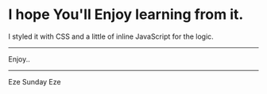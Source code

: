 # I hope You'll Enjoy learning from it.

I styled it with CSS and a little of inline JavaScript for the logic. 

***

Enjoy..

***

Eze Sunday Eze